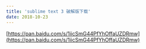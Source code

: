 ```yaml
---
title: 'sublime text 3 破解版下载'
date: 2018-10-23
---   
```

[https://pan.baidu.com/s/1iicSmG44PfYhOffaUZDRmw](https://pan.baidu.com/s/1iicSmG44PfYhOffaUZDRmw)